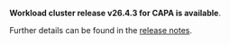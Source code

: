 **Workload cluster release v26.4.3 for CAPA is available**.

Further details can be found in the [release notes](https://docs.giantswarm.io/changes/workload-cluster-releases-capa/releases/aws-26.4.3).
